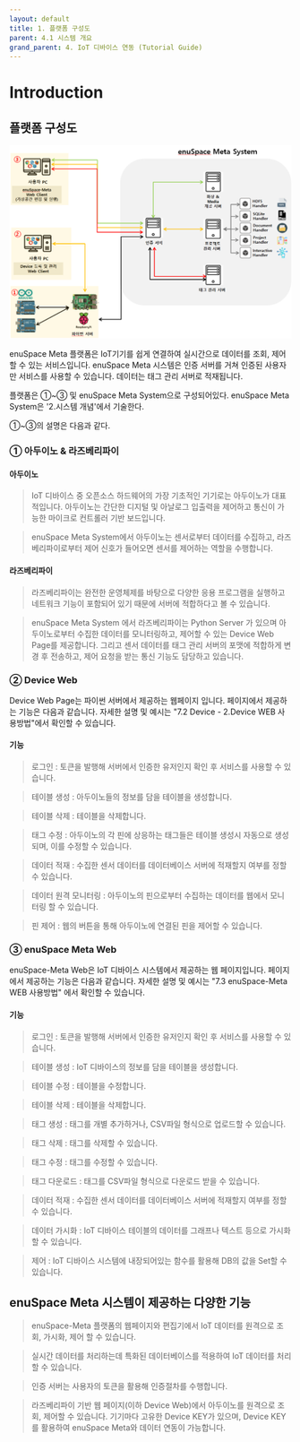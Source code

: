 ```yaml
---
layout: default
title: 1. 플랫폼 구성도
parent: 4.1 시스템 개요
grand_parent: 4. IoT 디바이스 연동 (Tutorial Guide)
---
```


# Introduction

## 플랫폼 구성도

![](./assets/System_architecture.png)

enuSpace Meta 플랫폼은 IoT기기를 쉽게 연결하여 실시간으로 데이터를 조회, 제어 할 수 있는 서비스입니다. enuSpace Meta 시스템은 인증 서버를 거쳐 인증된 사용자만 서비스를 사용할 수 있습니다. 데이터는 태그 관리 서버로 적재됩니다.


플랫폼은 ①~③ 및 enuSpace Meta System으로 구성되어있다. enuSpace Meta System은 '2.시스템 개념'에서 기술한다.

①~③의 설명은 다음과 같다.
### ① 아두이노 & 라즈베리파이

#### 아두이노
> IoT 디바이스 중 오픈소스 하드웨어의 가장 기초적인 기기로는 아두이노가 대표적입니다. 아두이노는 간단한 디지털 및 아날로그 입출력을 제어하고 통신이 가능한 마이크로 컨트롤러 기반 보드입니다. 

> enuSpace Meta System에서 아두이노는 센서로부터 데이터를 수집하고, 라즈베리파이로부터 제어 신호가 들어오면 센서를 제어하는 역할을 수행합니다. 

#### 라즈베리파이

> 라즈베리파이는 완전한 운영체제를 바탕으로 다양한 응용 프로그램을 실행하고 네트워크 기능이 포함되어 있기 때문에  서버에 적합하다고 볼 수 있습니다.

> enuSpace Meta System 에서 라즈베리파이는 Python Server 가 있으며 아두이노로부터 수집한 데이터를 모니터링하고, 제어할 수 있는 Device Web Page를 제공합니다. 그리고 센서 데이터를 태그 관리 서버의 포맷에 적합하게 변경 후 전송하고, 제어 요청을 받는 통신 기능도 담당하고 있습니다. 


### ② Device Web

Device Web Page는 파이썬 서버에서 제공하는 웹페이지 입니다. 페이지에서 제공하는 기능은 다음과 같습니다. 자세한 설명 및 예시는 "7.2 Device - 2.Device WEB 사용방법"에서 확인할 수 있습니다.

#### 기능
> 로그인 : 토큰을 발행해 서버에서 인증한 유저인지 확인 후 서비스를 사용할 수 있습니다.

> 테이블 생성 : 아두이노들의 정보를 담을 테이블을 생성합니다.

> 테이블 삭제 : 테이블을 삭제합니다.

> 태그 수정 : 아두이노의 각 핀에 상응하는 태그들은 테이블 생성시 자동으로 생성되며, 이를 수정할 수 있습니다. 

> 데이터 적재 : 수집한 센서 데이터를 데이터베이스 서버에 적재할지 여부를 정할 수 있습니다.

> 데이터 원격 모니터링 : 아두이노의 핀으로부터 수집하는 데이터를 웹에서 모니터링 할 수 있습니다.

> 핀 제어 : 웹의 버튼을 통해 아두이노에 연결된 핀을 제어할 수 있습니다.

### ③ enuSpace Meta Web

enuSpace-Meta Web은 IoT 디바이스 시스템에서 제공하는 웹 페이지입니다.  페이지에서 제공하는 기능은 다음과 같습니다. 자세한 설명 및 예시는 "7.3 enuSpace-Meta WEB 사용방법" 에서 확인할 수 있습니다.

####  기능
> 로그인 : 토큰을 발행해 서버에서 인증한 유저인지 확인 후 서비스를 사용할 수 있습니다.

> 테이블 생성 : IoT 디바이스의 정보를 담을 테이블을 생성합니다.

> 테이블 수정 : 테이블을 수정합니다.

> 테이블 삭제 : 테이블을 삭제합니다.

> 태그 생성 : 태그를 개별 추가하거나, CSV파일 형식으로 업로드할 수 있습니다.

> 태그 삭제 : 태그를 삭제할 수 있습니다.

> 태그 수정 : 태그를 수정할 수 있습니다.

> 태그 다운로드 : 태그를 CSV파일 형식으로 다운로드 받을 수 있습니다.

> 데이터 적재 : 수집한 센서 데이터를 데이터베이스 서버에 적재할지 여부를 정할 수 있습니다.

> 데이터 가시화 : IoT 디바이스 테이블의 데이터를 그래프나 텍스트 등으로 가시화할 수 있습니다.

> 제어 : IoT 디바이스 시스템에 내장되어있는 함수를 활용해 DB의 값을 Set할 수 있습니다.

## enuSpace Meta 시스템이 제공하는 다양한 기능

> enuSpace-Meta 플랫폼의 웹페이지와 편집기에서 IoT 데이터를 원격으로 조회, 가시화, 제어 할 수 있습니다.

> 실시간 데이터를 처리하는데 특화된 데이터베이스를 적용하여 IoT 데이터를 처리할 수 있습니다.

> 인증 서버는 사용자의 토큰을 활용해 인증절차를 수행합니다.

> 라즈베리파이 기반 웹 페이지(이하 Device Web)에서 아두이노를 원격으로 조회, 제어할 수 있습니다. 기기마다 고유한 Device KEY가 있으며, Device KEY를 활용하여 enuSpace Meta와 데이터 연동이 가능합니다.

